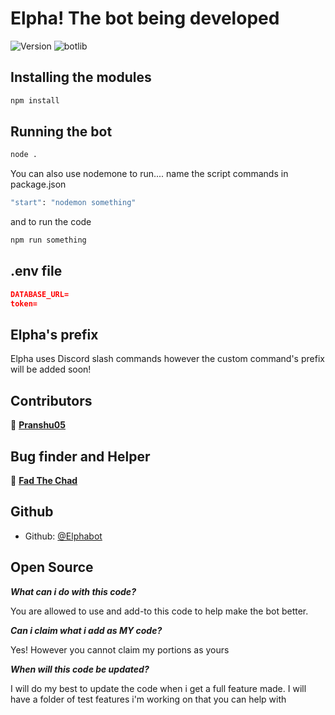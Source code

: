 <h1>Elpha! The bot being developed</h1>


![Version](https://img.shields.io/badge/version-1.0.0-green.svg?cacheSeconds=2592000&style=for-the-badge)
![botlib](https://img.shields.io/badge/powered_by-discord.js-blue?style=for-the-badge)


## Installing the modules

```sh
npm install
```

## Running the bot
```sh
node .
```

You can also use nodemone to run....
name the script commands in package.json
```sh
"start": "nodemon something"
```
and to run the code
```sh
npm run something
```
## .env file
```json
DATABASE_URL=
token=
```

## Elpha's prefix

Elpha uses Discord slash commands however the custom command's prefix will be added soon! 

## Contributors

📜 [**Pranshu05**](https://github.com/pranshu05)

## Bug finder and Helper

📜 [**Fad The Chad**](https://github.com/FadTheChad)

## Github

* Github: [@Elphabot](https://github.com/Elphabot)


## Open Source

***What can i do with this code?***

You are allowed to use and add-to this code to help make the bot better.

***Can i claim what i add as MY code?***

Yes! However you cannot claim my portions as yours

***When will this code be updated?***

I will do my best to update the code when i get a full feature made. I will have a folder of test features i'm working on that you can help with
